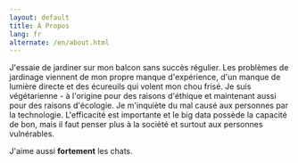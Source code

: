 ```yaml
---
layout: default
title: À Propos
lang: fr
alternate: /en/about.html
---
```

J'essaie de jardiner sur mon balcon sans succès régulier. Les problèmes de jardinage viennent de mon propre manque d'expérience, d'un manque de lumière directe et des écureuils qui volent mon chou frisé. Je suis végétarienne - à l'origine pour des raisons d'éthique et maintenant aussi pour des raisons d'écologie. Je m'inquiète du mal causé aux personnes par la technologie. L'efficacité est importante et le big data possède la capacité de bon, mais il faut penser plus à la société et surtout aux personnes vulnérables.

J'aime aussi **fortement** les chats.
